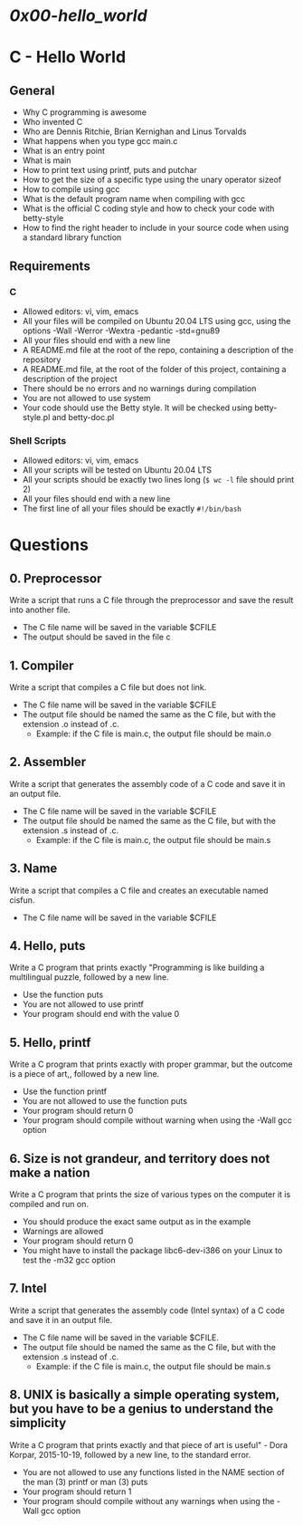 # _0x00-hello_world_

# C - Hello World
## General
* Why C programming is awesome
* Who invented C
* Who are Dennis Ritchie, Brian Kernighan and Linus Torvalds
* What happens when you type gcc main.c
* What is an entry point
* What is main
* How to print text using printf, puts and putchar
* How to get the size of a specific type using the unary operator sizeof
* How to compile using gcc
* What is the default program name when compiling with gcc
* What is the official C coding style and how to check your code with betty-style
* How to find the right header to include in your source code when using a standard library function

## Requirements
### C
* Allowed editors: vi, vim, emacs
* All your files will be compiled on Ubuntu 20.04 LTS using gcc, using the options -Wall -Werror -Wextra -pedantic -std=gnu89
* All your files should end with a new line
* A README.md file at the root of the repo, containing a description of the repository
* A README.md file, at the root of the folder of this project, containing a description of the project
* There should be no errors and no warnings during compilation
* You are not allowed to use system
* Your code should use the Betty style. It will be checked using betty-style.pl and betty-doc.pl
  
### Shell Scripts
* Allowed editors: vi, vim, emacs
* All your scripts will be tested on Ubuntu 20.04 LTS
* All your scripts should be exactly two lines long (```$ wc -l``` file should print 2)
* All your files should end with a new line
* The first line of all your files should be exactly ```#!/bin/bash```

# Questions
## 0. Preprocessor
Write a script that runs a C file through the preprocessor and save the result into another file.

* The C file name will be saved in the variable $CFILE
* The output should be saved in the file c

 ## 1. Compiler
 Write a script that compiles a C file but does not link.

* The C file name will be saved in the variable $CFILE
* The output file should be named the same as the C file, but with the extension .o instead of .c.
  * Example: if the C file is main.c, the output file should be main.o

## 2. Assembler
Write a script that generates the assembly code of a C code and save it in an output file.

* The C file name will be saved in the variable $CFILE
* The output file should be named the same as the C file, but with the extension .s instead of .c.
  * Example: if the C file is main.c, the output file should be main.s

## 3. Name
Write a script that compiles a C file and creates an executable named cisfun.

* The C file name will be saved in the variable $CFILE

## 4. Hello, puts
Write a C program that prints exactly "Programming is like building a multilingual puzzle, followed by a new line.

* Use the function puts
* You are not allowed to use printf
* Your program should end with the value 0

## 5. Hello, printf
Write a C program that prints exactly with proper grammar, but the outcome is a piece of art,, followed by a new line.

* Use the function printf
* You are not allowed to use the function puts
* Your program should return 0
* Your program should compile without warning when using the -Wall gcc option

## 6. Size is not grandeur, and territory does not make a nation
Write a C program that prints the size of various types on the computer it is compiled and run on.

* You should produce the exact same output as in the example
* Warnings are allowed
* Your program should return 0
* You might have to install the package libc6-dev-i386 on your Linux to test the -m32 gcc option

## 7. Intel
Write a script that generates the assembly code (Intel syntax) of a C code and save it in an output file.

* The C file name will be saved in the variable $CFILE.
* The output file should be named the same as the C file, but with the extension .s instead of .c.
  * Example: if the C file is main.c, the output file should be main.s

## 8. UNIX is basically a simple operating system, but you have to be a genius to understand the simplicity
Write a C program that prints exactly and that piece of art is useful" - Dora Korpar, 2015-10-19, followed by a new line, to the standard error.

* You are not allowed to use any functions listed in the NAME section of the man (3) printf or man (3) puts
* Your program should return 1
* Your program should compile without any warnings when using the -Wall gcc option
